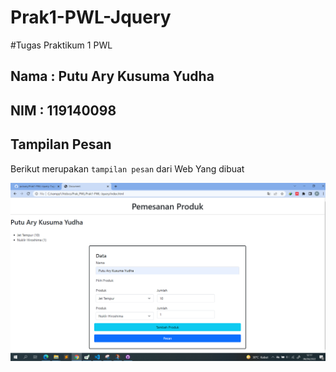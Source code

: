 # Prak1-PWL-Jquery
#Tugas Praktikum 1 PWL

## Nama : Putu Ary Kusuma Yudha
## NIM  : 119140098

## Tampilan Pesan

Berikut merupakan `tampilan pesan` dari Web Yang dibuat

![](Tampilan_Web.png)
